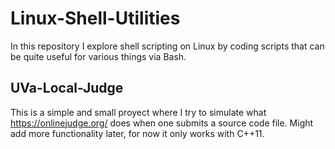 # Linux-Shell-Utilities
In this repository I explore shell scripting on Linux by coding scripts that can be quite useful for various things via Bash.


## UVa-Local-Judge
This is a simple and small proyect where I try to simulate what https://onlinejudge.org/ does when one submits a source code file.
Might add more functionality later, for now it only works with C++11.
